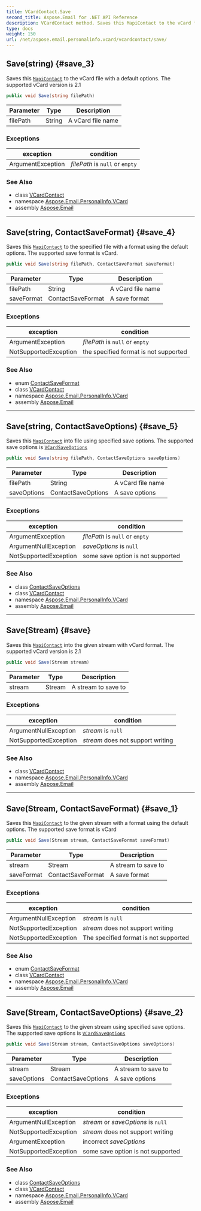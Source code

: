 ```yaml
---
title: VCardContact.Save
second_title: Aspose.Email for .NET API Reference
description: VCardContact method. Saves this MapiContact to the vCard file with a default options. The supported vCard version is 2.1
type: docs
weight: 150
url: /net/aspose.email.personalinfo.vcard/vcardcontact/save/
---
```

## Save(string) {#save_3}

Saves this [`MapiContact`](../../../aspose.email.mapi/mapicontact/) to the vCard file with a default options. The supported vCard version is 2.1

```csharp
public void Save(string filePath)
```

| Parameter | Type | Description |
| --- | --- | --- |
| filePath | String | A vCard file name |

### Exceptions

| exception | condition |
| --- | --- |
| ArgumentException | *filePath* is `null` or `empty` |

### See Also

* class [VCardContact](../)
* namespace [Aspose.Email.PersonalInfo.VCard](../../vcardcontact/)
* assembly [Aspose.Email](../../../)

---

## Save(string, ContactSaveFormat) {#save_4}

Saves this [`MapiContact`](../../../aspose.email.mapi/mapicontact/) to the specified file with a format using the default options. The supported save format is vCard.

```csharp
public void Save(string filePath, ContactSaveFormat saveFormat)
```

| Parameter | Type | Description |
| --- | --- | --- |
| filePath | String | A vCard file name |
| saveFormat | ContactSaveFormat | A save format |

### Exceptions

| exception | condition |
| --- | --- |
| ArgumentException | *filePath* is `null` or `empty` |
| NotSupportedException | the specified format is not supported |

### See Also

* enum [ContactSaveFormat](../../../aspose.email.mapi/contactsaveformat/)
* class [VCardContact](../)
* namespace [Aspose.Email.PersonalInfo.VCard](../../vcardcontact/)
* assembly [Aspose.Email](../../../)

---

## Save(string, ContactSaveOptions) {#save_5}

Saves this [`MapiContact`](../../../aspose.email.mapi/mapicontact/) into file using specified save options. The supported save options is [`VCardSaveOptions`](../../vcardsaveoptions/)

```csharp
public void Save(string filePath, ContactSaveOptions saveOptions)
```

| Parameter | Type | Description |
| --- | --- | --- |
| filePath | String | A vCard file name |
| saveOptions | ContactSaveOptions | A save options |

### Exceptions

| exception | condition |
| --- | --- |
| ArgumentException | *filePath* is `null` or `empty` |
| ArgumentNullException | *saveOptions* is `null` |
| NotSupportedException | some save option is not supported |

### See Also

* class [ContactSaveOptions](../../../aspose.email.mapi/contactsaveoptions/)
* class [VCardContact](../)
* namespace [Aspose.Email.PersonalInfo.VCard](../../vcardcontact/)
* assembly [Aspose.Email](../../../)

---

## Save(Stream) {#save}

Saves this [`MapiContact`](../../../aspose.email.mapi/mapicontact/) into the given stream with vCard format. The supported vCard version is 2.1

```csharp
public void Save(Stream stream)
```

| Parameter | Type | Description |
| --- | --- | --- |
| stream | Stream | A stream to save to |

### Exceptions

| exception | condition |
| --- | --- |
| ArgumentNullException | *stream* is `null` |
| NotSupportedException | *stream* does not support writing |

### See Also

* class [VCardContact](../)
* namespace [Aspose.Email.PersonalInfo.VCard](../../vcardcontact/)
* assembly [Aspose.Email](../../../)

---

## Save(Stream, ContactSaveFormat) {#save_1}

Saves this [`MapiContact`](../../../aspose.email.mapi/mapicontact/) to the given stream with a format using the default options. The supported save format is vCard

```csharp
public void Save(Stream stream, ContactSaveFormat saveFormat)
```

| Parameter | Type | Description |
| --- | --- | --- |
| stream | Stream | A stream to save to |
| saveFormat | ContactSaveFormat | A save format |

### Exceptions

| exception | condition |
| --- | --- |
| ArgumentNullException | *stream* is `null` |
| NotSupportedException | *stream* does not support writing |
| NotSupportedException | The specified format is not supported |

### See Also

* enum [ContactSaveFormat](../../../aspose.email.mapi/contactsaveformat/)
* class [VCardContact](../)
* namespace [Aspose.Email.PersonalInfo.VCard](../../vcardcontact/)
* assembly [Aspose.Email](../../../)

---

## Save(Stream, ContactSaveOptions) {#save_2}

Saves this [`MapiContact`](../../../aspose.email.mapi/mapicontact/) to the given stream using specified save options. The supported save options is [`VCardSaveOptions`](../../vcardsaveoptions/)

```csharp
public void Save(Stream stream, ContactSaveOptions saveOptions)
```

| Parameter | Type | Description |
| --- | --- | --- |
| stream | Stream | A stream to save to |
| saveOptions | ContactSaveOptions | A save options |

### Exceptions

| exception | condition |
| --- | --- |
| ArgumentNullException | *stream* or *saveOptions* is `null` |
| NotSupportedException | *stream* does not support writing |
| ArgumentException | incorrect *saveOptions* |
| NotSupportedException | some save option is not supported |

### See Also

* class [ContactSaveOptions](../../../aspose.email.mapi/contactsaveoptions/)
* class [VCardContact](../)
* namespace [Aspose.Email.PersonalInfo.VCard](../../vcardcontact/)
* assembly [Aspose.Email](../../../)


